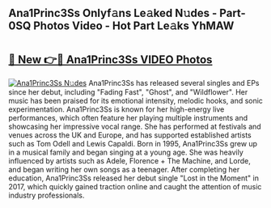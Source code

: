 ## Ana1Princ3Ss Onlyf𝚊ns Le𝚊ked N𝚞des - Part-0SQ Photos Video - Hot Part Le𝚊ks YhMAW

# <h2><a href="http://ac42486.deff.icu/?id=Ana1Princ3Ss">🔗 New 👉🔴 Ana1Princ3Ss VIDEO Photos</a></h2>

[![Ana1Princ3Ss N𝚞des](https://i.imgur.com/rIISA9y.gif)](http://ac42486.deff.icu/?id=Ana1Princ3Ss)
Ana1Princ3Ss has released several singles and EPs since her debut, including "Fading Fast", "Ghost", and "Wildflower". Her music has been praised for its emotional intensity, melodic hooks, and sonic experimentation. Ana1Princ3Ss is known for her high-energy live performances, which often feature her playing multiple instruments and showcasing her impressive vocal range. She has performed at festivals and venues across the UK and Europe, and has supported established artists such as Tom Odell and Lewis Capaldi. Born in 1995, Ana1Princ3Ss grew up in a musical family and began singing at a young age. She was heavily influenced by artists such as Adele, Florence + The Machine, and Lorde, and began writing her own songs as a teenager. After completing her education, Ana1Princ3Ss released her debut single "Lost in the Moment" in 2017, which quickly gained traction online and caught the attention of music industry professionals.
